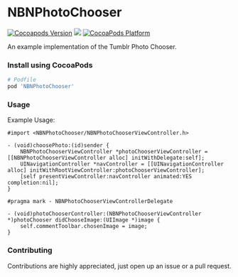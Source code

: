 # NBNPhotoChooser

[![Cocoapods Version](http://img.shields.io/cocoapods/v/NBNPhotoChooser.svg?style=flat)](https://github.com/nerdishbynature/NBNPhotoChooser/blob/master/NBNPhotoChooser.podspec)
[![](http://img.shields.io/cocoapods/l/NBNPhotoChooser.svg?style=flat)](https://github.com/xing/NBNPhotoChooser/blob/master/LICENSE)
[![CocoaPods Platform](http://img.shields.io/cocoapods/p/NBNPhotoChooser.svg?style=flat)]()

An example implementation of the Tumblr Photo Chooser.

### Install using CocoaPods

```ruby
# Podfile
pod 'NBNPhotoChooser'
```

### Usage

Example Usage:

```objc
#import <NBNPhotoChooser/NBNPhotoChooserViewController.h>

- (void)choosePhoto:(id)sender {
    NBNPhotoChooserViewController *photoChooserViewController = [[NBNPhotoChooserViewController alloc] initWithDelegate:self];
    UINavigationController *navController = [[UINavigationController alloc] initWithRootViewController:photoChooserViewController];
    [self presentViewController:navController animated:YES completion:nil];
}

#pragma mark - NBNPhotoChooserViewControllerDelegate

- (void)photoChooserController:(NBNPhotoChooserViewController *)photoChooser didChooseImage:(UIImage *)image {
    self.commentToolbar.chosenImage = image;
}
```

### Contributing

Contributions are highly appreciated, just open up an issue or a pull request.
